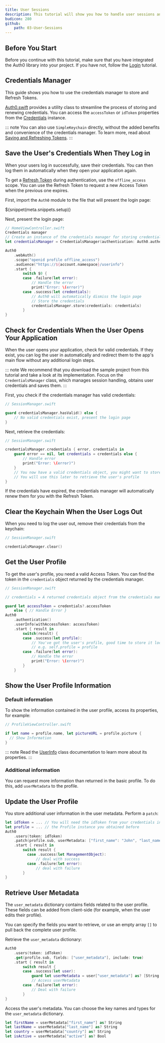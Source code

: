 ```yaml
---
title: User Sessions
description: This tutorial will show you how to handle user sessions and retrieve the user's profile.
budicon: 280
github:
    path: 03-User-Sessions
---
```


## Before You Start

Before you continue with this tutorial, make sure that you have integrated the Auth0 library into your project. If you have not, follow the [Login](/quickstart/native/ios-swift/00-login) tutorial.

## Credentials Manager

This guide shows you how to use the credentials manager to store and Refresh Tokens. 

[Auth0.swift](https://github.com/auth0/Auth0.swift) provides a utility class to streamline the process of storing and renewing credentials. You can access the `accessToken` or `idToken` properties from the [Credentials](https://github.com/auth0/Auth0.swift/blob/master/Auth0/Credentials.swift) instance. 

::: note
You can also use `SimpleKeychain` directly, without the added benefits and convenience of the credentials manager. To learn more, read about [Saving and Refreshing Tokens](/libraries/auth0-swift/save-and-refresh-jwt-tokens#simplekeychain). 
:::

## Save the User's Credentials When They Log in

When your users log in successfully, save their credentials. You can then log them in automatically when they open your application again.

To get a [Refresh Token](/refresh-token) during authentication, use the `offline_access` scope. You can use the Refresh Token to request a new Access Token when the previous one expires. 

First, import the `Auth0` module to the file that will present the login page:

${snippet(meta.snippets.setup)}

Next, present the login page:

```swift
// HomeViewController.swift
Credentials manager
// Create an instance of the credentials manager for storing credentials
let credentialsManager = CredentialsManager(authentication: Auth0.authentication())

Auth0
    .webAuth()
    .scope("openid profile offline_access")
    .audience("https://${account.namespace}/userinfo")
    .start {
        switch $0 {
        case .failure(let error):
            // Handle the error
            print("Error: \(error)")
        case .success(let credentials):
            // Auth0 will automatically dismiss the login page
            // Store the credentials
            credentialsManager.store(credentials: credentials)
        }
}
```

## Check for Credentials When the User Opens Your Application

When the user opens your application, check for valid credentials. If they exist, you can log the user in automatically and redirect them to the app's main flow without any additional login steps.

::: note
We recommend that you download the sample project from this tutorial and take a look at its implementation. Focus on the `CredentialsManager` class, which manages session handling, obtains user credentials and saves them.
:::

First, you check if the credentials manager has valid credentials:

```swift
// SessionManager.swift

guard credentialsManager.hasValid() else {
    // No valid credentials exist, present the login page
}
```

Next, retrieve the credentials:

```swift
// SessionManager.swift

credentialsManager.credentials { error, credentials in
    guard error == nil, let credentials = credentials else {
        // Handle error
        print("Error: \(error)")
    }
    // You now have a valid credentials object, you might want to store this locally for easy access.
    // You will use this later to retrieve the user's profile
} 
```

If the credentials have expired, the credentials manager will automatically renew them for you with the Refresh Token.

## Clear the Keychain When the User Logs Out

When you need to log the user out, remove their credentials from the keychain:

```swift
// SessionManager.swift

credentialsManager.clear()
```

## Get the User Profile

To get the user's profile, you need a valid Access Token. You can find the token in the `credentials` object returned by the credentials manager.

```swift
// SessionManager.swift

// credentials = A returned credentials object from the credentials manager in the previous step.

guard let accessToken = credentials?.accessToken
    else { // Handle Error }
Auth0
    .authentication()
    .userInfo(withAccessToken: accessToken)
    .start { result in
        switch(result) {
        case .success(let profile):
            // You've got the user's profile, good time to store it locally.
            // e.g. self.profile = profile
        case .failure(let error):
            // Handle the error
            print("Error: \(error)")
        }
    }
```

## Show the User Profile Information

### Default information

To show the information contained in the user profile, access its properties, for example:

```swift
// ProfileViewController.swift

if let name = profile.name, let pictureURL = profile.picture {
  // Show Information
}
```

::: note
Read the [UserInfo](https://github.com/auth0/Auth0.swift/blob/master/Auth0/UserInfo.swift) class documentation to learn more about its properties.
:::

### Additional information

You can request more information than returned in the basic profile. To do this, add `userMetadata` to the profile.

## Update the User Profile

You store additional user information in the user metadata. Perform a `patch`:

```swift
let idToken = ... // You will need the idToken from your credentials instance 'credentials.idToken'
let profile = ... // the Profile instance you obtained before
Auth0
    .users(token: idToken)
    .patch(profile.sub, userMetadata: ["first_name": "John", "last_name": "Appleseed", "country": "Canada"]
    .start { result in
        switch result {
          case .success(let ManagementObject):
              // deal with success
          case .failure(let error):
              // deal with failure
        }
}
```

## Retrieve User Metadata

The `user_metadata` dictionary contains fields related to the user profile. These fields can be added from client-side (for example, when the user edits their profile). 

You can specify the fields you want to retrieve, or use an empty array `[]` to pull back the complete user profile. 

Retrieve the `user_metadata` dictionary:

```swift
Auth0
    .users(token: idToken)
    .get(profile.sub, fields: ["user_metadata"], include: true)
    .start { result in
        switch result {
        case .success(let user):
            guard let userMetadata = user["user_metadata"] as? [String: Any] else { return }
            // Access userMetadata
        case .failure(let error):
            // Deal with failure
        }
}
```

Access the user's metadata. You can choose the key names and types for the `user_metadata` dictionary.

```swift
let firstName = userMetadata["first_name"] as? String
let lastName = userMetadata["last_name"] as? String
let country = userMetadata["country"] as? String
let isActive = userMetadata["active"] as? Bool
```
